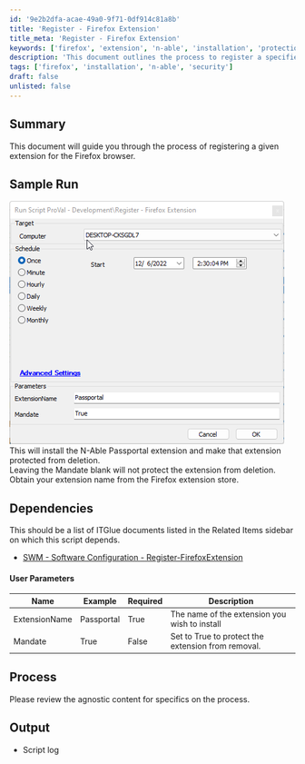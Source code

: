 ```yaml
---
id: '9e2b2dfa-acae-49a0-9f71-0df914c81a8b'
title: 'Register - Firefox Extension'
title_meta: 'Register - Firefox Extension'
keywords: ['firefox', 'extension', 'n-able', 'installation', 'protection']
description: 'This document outlines the process to register a specified extension for the Firefox browser, specifically focusing on the N-Able Passportal extension. It includes sample runs, user parameters, dependencies, and output details to ensure a successful installation and protection from deletion.'
tags: ['firefox', 'installation', 'n-able', 'security']
draft: false
unlisted: false
---
```


## Summary

This document will guide you through the process of registering a given extension for the Firefox browser.

## Sample Run

![Sample Run](../../../static/img/Register---Firefox-Extension/image_1.png)  
This will install the N-Able Passportal extension and make that extension protected from deletion.  
Leaving the Mandate blank will not protect the extension from deletion.  
Obtain your extension name from the Firefox extension store.

## Dependencies

This should be a list of ITGlue documents listed in the Related Items sidebar on which this script depends.

- [SWM - Software Configuration - Register-FirefoxExtension](<../../powershell/Register-FirefoxExtension.md>)

#### User Parameters

| Name          | Example     | Required | Description                                      |
|---------------|-------------|----------|--------------------------------------------------|
| ExtensionName | Passportal  | True     | The name of the extension you wish to install    |
| Mandate       | True        | False    | Set to True to protect the extension from removal.|

## Process

Please review the agnostic content for specifics on the process.

## Output

- Script log




